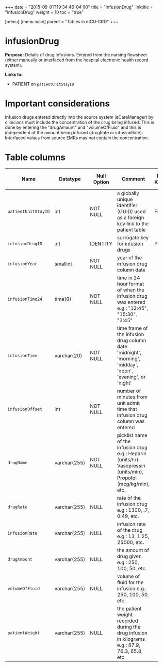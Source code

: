 +++
date = "2015-09-01T19:34:46-04:00"
title = "infusionDrug"
linktitle = "infusionDrug"
weight = 10
toc = "true"

[menu]
  [menu.main]
    parent = "Tables in eICU-CRD"
+++

# infusionDrug

**Purpose:** Details of drug infusions. Entered from the nursing flowsheet (either manually or interfaced from the hospital electronic health record system).

**Links to:**

* PATIENT on `patientUnitStayID`

# Important considerations

Infusion drugs entered directly into the source system (eCareManager) by clinicians must include the concentration of the drug being infused. This is done by entering the "drugAmount" and "volumeOfFluid" and this is independent of the amount being infused (drugRate or infusionRate). Interfaced values from source EMRs may not contain the concentration.


# Table columns

Name | Datatype | Null Option | Comment | Is Key| Stored Transformed Created
---- | ---- | ---- | ---- | ---- | ----
`patientUnitStayID` | int | NOT NULL | a globally unique identifier (GUID) used as a foreign key link to the patient table | FK | C
`infusionDrugID` | int | IDENTITY | surrogate key for infusion drugs | PK | C
`infusionYear` | smallint | NOT NULL | year of the infusion drug column date |  | T
`infusionTime24` | time(0) | NOT NULL | time in 24 hour format of when the infusion drug was entered e.g.: "12:45", "15:30", "3:45" |  | T
`infusionTime` | varchar(20) | NOT NULL | time frame of the infusion drug column date: 'midnight', 'morning', 'midday', 'noon', 'evening', or 'night' |  | T
`infusionOffset` | int | NOT NULL | number of minutes from unit admit time that infusion drug column was entered |  | C
`drugName` | varchar(255) | NOT NULL | picklist name of the infusion drug e.g.: Heparin (units/hr), Vasopressin (units/min), Propofol (mcg/kg/min), etc. |  | S
`drugRate` | varchar(255) | NULL | rate of the infusion drug e.g.: 1300, .7, 0.49, etc. |  | S
`infusionRate` | varchar(255) | NULL | infusion rate of the drug e.g.: 13, 1.25, 25000, etc. |  | S
`drugAmount` | varchar(255) | NULL | the amount of drug given e.g.: 250, 100, 50, etc. |  | S
`volumeOfFluid` | varchar(255) | NULL | volume of fluid for the infusion e.g.: 250, 100, 50, etc. |  | S
`patientWeight` | varchar(255) | NULL | the patient weight recorded during the drug infusion in kilograms e.g.: 87.9, 76.3, 65.8, etc. |  | S

<!-- # Detailed description

* To follow.
 -->
